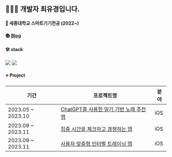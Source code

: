 ## 👩🏻‍💻 개발자 최유경입니다.

<!--
**YugyeongChoi/YugyeongChoi** is a ✨ _special_ ✨ repository because its `README.md` (this file) appears on your GitHub profile.

Here are some ideas to get you started:

- 👯 I’m looking to collaborate on ...
- 🤔 I’m looking for help with ...
- 💬 Ask me about ...
- 📫 How to reach me: ...
#### 📒 [Blog](https://yugyeongchoi.tistory.com/)

- 😄 Pronouns: ...
- ⚡ Fun fact: ...
-->
#### 🏫 세종대학교 스마트기기전공 (2022~)
#### 📚 [Blog](https://yugyeongchoi.tistory.com/)
#### 🛠️ stack
<img src="https://img.shields.io/badge/Swift-F05138?style=for-the-badge&logo=Swift&logoColor=white"> <img src="https://img.shields.io/badge/Spring-6DB33F?style=for-the-badge&logo=Spring&logoColor=white"/>

#### ⭐️ Project

| 기간 | 프로젝트명 | 분야 | 
| --- | --- | --- |
| 2023.05 ~ 2023.10 | <a href="https://github.com/TEAM-ALOM/plda-iOS">ChatGPT를 사용한 일기 기반 노래 추천 앱</a> | iOS | 
| 2023.09 ~ 2023.11 | <a href="https://github.com/TEAM-TETRIS-Web/FocuStudy-iOS">집중 시간을 체크하고 경쟁하는 앱</a> | iOS |
| 2023.09 ~ 2023.11 | <a href="https://github.com/TEAM-ALOM/interest-iOS">사용자 맞춤형 인터벌 트레이닝 앱</a> | iOS |

